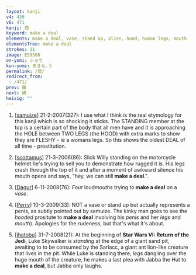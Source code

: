 ```yaml
---
layout: kanji
v4: 439
v6: 471
kanji: 商
keyword: make a deal
elements: make a deal, vase, stand up, alien, hood, human legs, mouth
elementsTree: make a deal
strokes: 11
image: E59586
on-yomi: ショウ
kun-yomi: あきな.う
permalink: /商/
redirect_from:
 - /471/
prev: 鐘
next: 嫡
heisig: ""
---
```


1) [<a href="http://kanji.koohii.com/profile/samuize">samuize</a>] 21-2-2007(327): I use what I think is the real etymology for this kanji which is so shocking it sticks. The STANDING member at the top is a certain part of the body that all men have and it is approaching the HOLE between TWO LEGS (the HOOD) with extra marks to show they are FLESHY - ie a womans legs. So this shows the oldest DEAL of all time - prostitution.

2) [<a href="http://kanji.koohii.com/profile/scottamus">scottamus</a>] 21-3-2006(86): Slick Willy standing on the motorcycle helmet he&#039;s trying to sell you to demonstrate how rugged it is. His legs crash through the top of it and after a moment of awkward silence his mouth opens and says, &quot;hey, we can still<strong> make a deal</strong>.&quot;.

3) [<a href="http://kanji.koohii.com/profile/Dagur">Dagur</a>] 6-11-2008(76): <em>Four</em> loud<em>mouths</em> trying to<strong> make a deal</strong> on a <em>vase</em>.

4) [<a href="http://kanji.koohii.com/profile/Perry">Perry</a>] 10-3-2009(33): NOT a vase or stand up but actually represents a penis, as subtly pointed out by samuize. The kinky man goes to see the <em>hooded</em> prositute to<strong> make a deal</strong> involving his <em>penis</em> and her <em>legs</em> and <em>mouth</em>). Apologies for the rudeness, but that&#039;s what it&#039;s about.

5) [<a href="http://kanji.koohii.com/profile/ihatobu">ihatobu</a>] 31-7-2008(21): At the beginning of <strong>Star Wars VI: Return of the Jedi</strong>, Luke Skywalker is <em>standing</em> at the edge of a giant sand pit, awaiting to to be consumed by the Sarlacc, a giant ant lion-like creature that lives in the pit. While Luke is standing there, <em>legs</em> dangling over the huge mouth of the creature, he makes a last plea with Jabba the Hut to<strong> make a deal</strong>, but Jabba only laughs.

